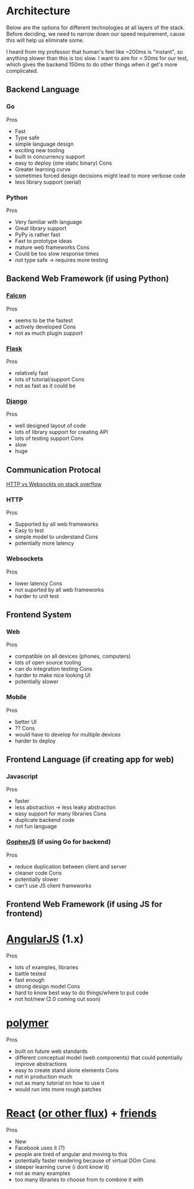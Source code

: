 # Architecture

Below are the options for different technologies at all layers of the stack.
Before deciding, we need to narrow down our speed requirement, cause this
will help us eliminate some.

I heard from my professor that human's feel like ~200ms is "instant",
so anything slower than this is too slow. I want to aim for < 50ms for our test,
which gives the backend 150ms to do other things when it get's more complicated.



## Backend Language
### Go
Pros
* Fast
* Type safe
* simple language design
* exciting new tooling
* built in concurrency support
* easy to deploy (one static binary)
Cons
* Greater learning curve
* sometimes forced design decisions might lead to more verbose code
* less library support (serial)
### Python
Pros
* Very familiar with language
* Great library support
* PyPy is rather fast
* Fast to prototype ideas
* mature web frameworks
Cons
* Could be too slow response times
* not type safe -> requires more testing

## Backend Web Framework (if using Python)
### [Falcon](http://falconframework.org/)
Pros
* seems to be the fastest
* actively developed
Cons
* not as much plugin support

### [Flask](http://flask.pocoo.org/)
Pros
* relatively fast
* lots of tutorial/support
Cons
* not as fast as it could be

### [Django](https://www.djangoproject.com/)
Pros
* well designed layout of code
* lots of library support for creating API
* lots of testing support
Cons
* slow
* huge

## Communication Protocal
[HTTP vs Websockts on stack overflow](http://stackoverflow.com/questions/14703627/websockets-protocol-vs-http)
### HTTP
Pros
* Supported by all web frameworks
* Easy to test
* simple model to understand
Cons
* potentially more latency
### Websockets
Pros
* lower latency
Cons
* not suported by all web frameworks
* harder to unit test


## Frontend System
### Web
Pros
* compatible on all devices (phones, computers)
* lots of open source tooling
* can do integration testing
Cons
* harder to make nice looking UI
* potentially slower
### Mobile
Pros
* better UI
* ??
Cons
* would have to develop for multiple devices
* harder to deploy



## Frontend Language (if creating app for web)
### Javascript
Pros
* faster
* less abstraction -> less leaky abstraction
* easy support for many libraries
Cons
* duplicate backend code
* not fun language
### [GopherJS](http://www.gopherjs.org/) (if using Go for backend)
Pros
* reduce duplication between client and server
* cleaner code
Cons
* potentially slower
* can't use JS client frameworks

## Frontend Web Framework (if using JS for frontend)
# [AngularJS](https://angularjs.org/) (1.x)
Pros
* lots of examples, libraries
* battle tested
* fast enough
* strong design model
Cons
* hard to know best way to do things/where to put code
* not hot/new (2.0 coming out soon)
# [polymer](https://www.polymer-project.org/)
Pros
* built on future web standards
* different conceptual model (web components) that could potentially improve abstractions
* easy to create stand alone elements
Cons
* not in production much
* not as many tutorial on how to use it
* would run into more rough patches
# [React](http://facebook.github.io/react/) ([or other flux](https://github.com/voronianski/flux-comparison)) + [friends](https://tuxedojs.org/)
Pros
* New
* Facebook uses it (?)
* people are tired of angular and moving to this
* potentially faster rendering because of virtual DOm
Cons
* steeper learning curve (i dont know it)
* not as many examples
* too many libraries to choose from to combine it with
